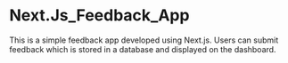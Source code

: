 # Next.Js_Feedback_App
This is a simple feedback app developed using Next.js. Users can submit feedback which is stored in a database and displayed on the dashboard.
